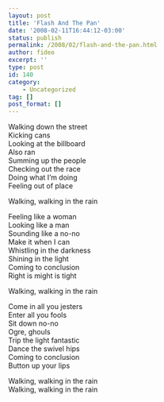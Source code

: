 ```yaml
---
layout: post
title: 'Flash And The Pan'
date: '2008-02-11T16:44:12-03:00'
status: publish
permalink: /2008/02/flash-and-the-pan.html
author: fideo
excerpt: ''
type: post
id: 140
category:
    - Uncategorized
tag: []
post_format: []
---
```

Walking down the street  
Kicking cans  
Looking at the billboard  
Also ran  
Summing up the people  
Checking out the race  
Doing what I’m doing  
Feeling out of place

Walking, walking in the rain

Feeling like a woman  
Looking like a man  
Sounding like a no-no  
Make it when I can  
Whistling in the darkness  
Shining in the light  
Coming to conclusion  
Right is might is tight

Walking, walking in the rain

Come in all you jesters  
Enter all you fools  
Sit down no-no  
Ogre, ghouls  
Trip the light fantastic  
Dance the swivel hips  
Coming to conclusion  
Button up your lips

Walking, walking in the rain  
Walking, walking in the rain
